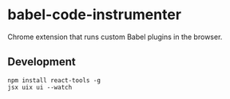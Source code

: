 # babel-code-instrumenter
Chrome extension that runs custom Babel plugins in the browser.


## Development

    npm install react-tools -g
    jsx uix ui --watch
